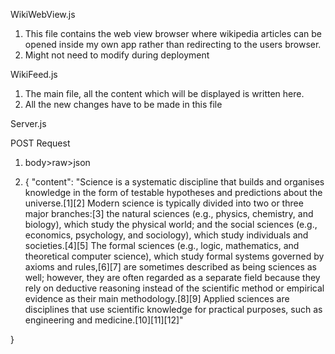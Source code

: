 WikiWebView.js
1. This file contains the web view browser where wikipedia articles can be opened inside my own app rather than redirecting to the users browser.
2. Might not need to modify during deployment

WikiFeed.js
1. The main file, all the content which will be displayed is written here.
2. All the new changes have to be made in this file 

Server.js


POST Request
1. body>raw>json



2. { 
    "content": "Science is a systematic discipline that builds and organises knowledge in the form of testable hypotheses and predictions about the universe.[1][2] Modern science is typically divided into two or three major branches:[3] the natural sciences (e.g., physics, chemistry, and biology), which study the physical world; and the social sciences (e.g., economics, psychology, and sociology), which study individuals and societies.[4][5] The formal sciences (e.g., logic, mathematics, and theoretical computer science), which study formal systems governed by axioms and rules,[6][7] are sometimes described as being sciences as well; however, they are often regarded as a separate field because they rely on deductive reasoning instead of the scientific method or empirical evidence as their main methodology.[8][9] Applied sciences are disciplines that use scientific knowledge for practical purposes, such as engineering and medicine.[10][11][12]"

}